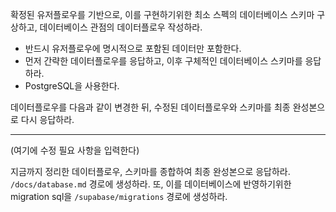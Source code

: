 확정된 유저플로우를 기반으로, 이를 구현하기위한 최소 스펙의 데이터베이스 스키마 구상하고,
데이터베이스 관점의 데이터플로우 작성하라.
- 반드시 유저플로우에 명시적으로 포함된 데이터만 포함한다.
- 먼저 간략한 데이터플로우를 응답하고, 이후 구체적인 데이터베이스 스키마를 응답하라.
- PostgreSQL을 사용한다.



데이터플로우를 다음과 같이 변경한 뒤, 수정된 데이터플로우와 스키마를 최종 완성본으로 다시 응답하라.

---

(여기에 수정 필요 사항을 입력한다)



지금까지 정리한 데이터플로우, 스키마를 종합하여 최종 완성본으로 응답하라.
`/docs/database.md` 경로에 생성하라.
또, 이를 데이터베이스에 반영하기위한 migration sql을 `/supabase/migrations` 경로에 생성하라.